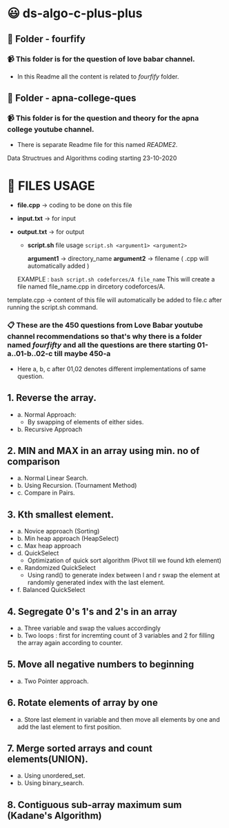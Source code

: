 # 😃 ds-algo-c-plus-plus

## 📁 Folder - fourfify

### 📹 This folder is for the question of love babar channel.

- In this Readme all the content is related to _fourfify_ folder.

## 📂 Folder - apna-college-ques

### 📹 This folder is for the question and theory for the apna college youtube channel.

- There is separate Readme file for this named _README2_.

Data Structrues and Algorithms coding starting 23-10-2020

# 📎 FILES USAGE

- **file.cpp** -> coding to be done on this file

- **input.txt** -> for input

- **output.txt** -> for output

  - **script.sh** file usage
    `script.sh <argument1> <argument2>`

    **argument1** -> directory_name
    **argument2** -> filename ( .cpp will automatically added )

  EXAMPLE : `bash script.sh codeforces/A file_name`
  This will create a file named file_name.cpp in dircetory codeforces/A.

template.cpp -> content of this file will automatically be added to file.c after running the script.sh command.

### 📋 These are the 450 questions from Love Babar youtube channel recommendations so that's why there is a folder named _fourfifty_ and all the questions are there starting **01-a**..**01-b**..**02-c** till maybe **450-a**

- Here a, b, c after 01,02 denotes different implementations of same question.

## 1. Reverse the array.

- a. Normal Approach:
  - By swapping of elements of either sides.
- b. Recursive Approach

## 2. MIN and MAX in an array using min. no of comparison

- a. Normal Linear Search.
- b. Using Recursion. (Tournament Method)
- c. Compare in Pairs.

## 3. Kth smallest element.

- a. Novice approach (Sorting)
- b. Min heap approach (HeapSelect)
- c. Max heap approach
- d. QuickSelect
  - Optimization of quick sort algorithm (Pivot till we found kth element)
- e. Randomized QuickSelect
  - Using rand() to generate index between l and r swap the element at randomly generated index with the last element.
- f. Balanced QuickSelect

## 4. Segregate 0's 1's and 2's in an array

- a. Three variable and swap the values accordingly
- b. Two loops : first for incremting count of 3 variables and 2 for filling the array again according to counter.

## 5. Move all negative numbers to beginning

- a. Two Pointer approach.

## 6. Rotate elements of array by one

- a. Store last element in variable and then move all elements by one and add the last element to first position.

## 7. Merge sorted arrays and count elements(UNION).

- a. Using unordered_set.
- b. Using binary_search.

## 8. Contiguous sub-array maximum sum (Kadane's Algorithm)
